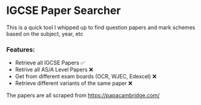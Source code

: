 # IGCSE Paper Searcher

This is a quick tool I whipped up to find question papers and mark schemes based on the subject, year, etc

### Features:
- Retrieve all IGCSE Papers ✅
- Retrive all AS/A Level Papers ❌
- Get from different exam boards (OCR, WJEC, Edexcel) ❌
- Retrieve different variants of the same paper ❌

The papers are all scraped from https://papacambridge.com/